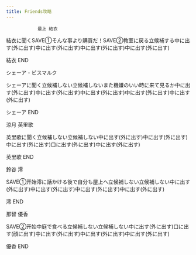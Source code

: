 ```yaml
---
title: Friends攻略
---
```


                最上 結衣

結衣に聞くSAVE①そんな事より購買だ！SAVE②教室に戻る立候補する中に出す(外に出す)中に出す(外に出す)中に出す(外に出す)中に出す(外に出す)

結衣 END

シェーア・ビスマルク

シェーアに聞く立候補しない立候補しないまた機嫌のいい時に来て見るか中に出す(外に出す)中に出す(外に出す)中に出す(外に出す)中に出す(外に出す)中に出す(外に出す)

シェーア END

涼月 英里歌

英里歌に聞く立候補しない立候補しない中に出す(外に出す)中に出す(外に出す)中に出す(外に出す)口に出す(外に出す)中に出す(外に出す)

英里歌 END

鈴谷 澪

SAVE①开始澪に話かける後で自分も屋上へ立候補しない立候補しない中に出す(外に出す)中に出す(外に出す)中に出す(外に出す)中に出す(外に出す)

澪 END

那智 優香

SAVE②开始中庭で食べる立候補しない立候補しない中に出す(外に出す)口に出す(顔に出す)中に出す(外に出す)中に出す(外に出す)中に出す(外に出す)

優香 END
              
